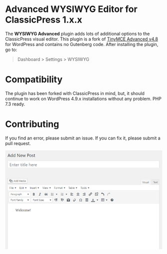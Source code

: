 # Advanced WYSIWYG Editor for ClassicPress 1.x.x
The **WYSIWYG Advanced** plugin adds lots of additional options to the ClassicPress visual editor. This plugin is a fork of [TinyMCE Advanced v4.8](https://wordpress.org/plugins/tinymce-advanced/) for WordPress and contains no Gutenberg code. After installing the plugin, go to:

> Dashboard > Settings > WYSIWYG

# Compatibility
The plugin has been forked with ClassicPress in mind, but, it should continue to work on WordPress 4.9.x installations without any problem. PHP 7.3 ready.

# Contributing
If you find an error, please submit an issue. If you can fix it, please submit a pull request.

![Screenshot](screenshot.png)
